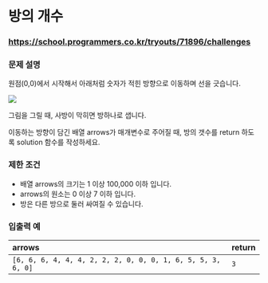 # 방의 개수

### https://school.programmers.co.kr/tryouts/71896/challenges

### 문제 설명

원점(0,0)에서 시작해서 아래처럼 숫자가 적힌 방향으로 이동하며 선을 긋습니다.

![](https://grepp-programmers.s3.amazonaws.com/files/ybm/ec8f232bf0/a47a6c2e-ec84-4bfb-9d4b-ff3ba589b42a.png)

그림을 그릴 때, 사방이 막히면 방하나로 샙니다.

이동하는 방향이 담긴 배열 arrows가 매개변수로 주어질 때, 방의 갯수를 return 하도록 solution 함수를 작성하세요.

### 제한 조건

-   배열 arrows의 크기는 1 이상 100,000 이하 입니다.
-   arrows의 원소는 0 이상 7 이하 입니다.
-   방은 다른 방으로 둘러 싸여질 수 있습니다.

### 입출력 예

| arrows                                                      | return |
| :---------------------------------------------------------- | :----- |
| `[6, 6, 6, 4, 4, 4, 2, 2, 2, 0, 0, 0, 1, 6, 5, 5, 3, 6, 0]` | `3`    |
